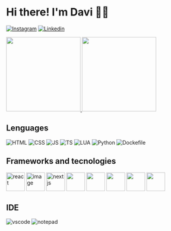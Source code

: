 # Hi there! I'm Davi 👋👋
[![Instagram](https://img.shields.io/badge/Instagram-E4405F?style=for-the-badge&logo=instagram&logoColor=white)](https://www.instagram.com/xpudding736/)
[![Linkedin](https://img.shields.io/badge/LinkedIn-0077B5?style=for-the-badge&logo=linkedin&logoColor=white)](https://www.linkedin.com/in/davi-dos-santos-passos-b80089317/)

<div style="justify-content: center; width: 100%">
 <a align="center" justify="center" href="https://github.com/anuraghazra/github-readme-stats">
  <img height=200 src="https://github-readme-stats-nine-xi.vercel.app/api?username=pessoa736&show_icons=true" />
  <img height=200 src="https://github-readme-stats-nine-xi.vercel.app/api/top-langs/?username=pessoa736&layout=compact&langs_count=8" />
 </a>
</div>

## Lenguages
 ![HTML](https://img.shields.io/badge/HTML5-E34F26?style=for-the-badge&logo=html5&logoColor=white)
 ![CSS](https://img.shields.io/badge/CSS3-1572B6?style=for-the-badge&logo=css&logoColor=white)
 ![JS](https://img.shields.io/badge/JavaScript-F7DF1E?style=for-the-badge&logo=javascript&logoColor=black)
 ![TS](https://img.shields.io/badge/TypeScript-1572B6?style=for-the-badge&logo=typescript&logoColor=white)
 ![LUA](https://img.shields.io/badge/Lua-200099?style=for-the-badge&logo=lua&logoColor=white)
 ![Python](https://img.shields.io/badge/python-339944?style=for-the-badge&logo=lua&logoColor=white)
 ![Dockefile](https://img.shields.io/badge/Dockerfile-1572B6?style=for-the-badge&logo=docker&logoColor=white)
 
 
 
## Frameworks and tecnologies
<div display="flex" style="gap: 5px; justify-content: center;">
        <img alt="react" src="https://github.com/user-attachments/assets/f8f8ccf0-1716-439b-87ac-b9523896f58f" style="width: 50px" />
        <img alt="image" src="https://github.com/user-attachments/assets/5ac8438b-7f4f-4a35-95de-24de7cdb5b0b" style="width: 50px" />
        <img src="https://avatars.githubusercontent.com/u/126103961?v=4" alt="nextjs" style="height: 50px" />
        <img src="https://git-scm.com/images/logo@2x.png" style="height: 50px" />
        <img src="https://avatars.githubusercontent.com/u/6078720?v=4" style="height: 50px" />
        <img src="https://avatars.githubusercontent.com/u/9950313?&v=4" style="height: 50px" />
        <img src="https://avatars.githubusercontent.com/u/54212428?" style="height: 50px" />
        <img src="https://jwt.io/_next/image?url=%2F_next%2Fstatic%2Fmedia%2Fjwt-flower.f20616b0.png&w=1920&q=75" style="height: 50px" />
        
</div>

## IDE
  ![vscode](https://img.shields.io/badge/VScode-5C2D91?style=for-the-badge&logo=vscode&logoColor=white)
  ![notepad](https://img.shields.io/badge/notepad++-339944?style=for-the-badge&logo=vscode&logoColor=white)
  
